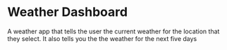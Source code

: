 # Weather Dashboard

A weather app that tells the user the current weather for the location that they select. It also tells you the the weather for the next five days